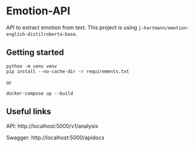 # Emotion-API

API to extract emotion from text. This project is using `j-hartmann/emotion-english-distilroberta-base`.

## Getting started

```
python -m venv venv
pip install --no-cache-dir -r requirements.txt
```

or

```
docker-compose up --build
```

## Useful links

API: http://localhost:5000/v1/analysis

Swagger: http://localhost:5000/apidocs